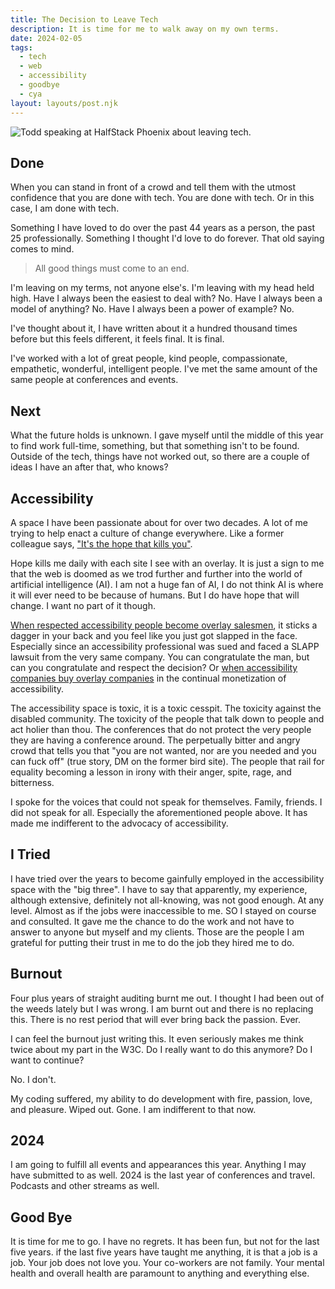 ```yaml
---
title: The Decision to Leave Tech
description: It is time for me to walk away on my own terms.
date: 2024-02-05
tags:
  - tech
  - web
  - accessibility
  - goodbye
  - cya
layout: layouts/post.njk
---
```


![Todd speaking at HalfStack Phoenix about leaving tech.](https://res.cloudinary.com/colabottles/image/upload/v1707139800/todd-halfstack.jpg)

## Done

When you can stand in front of a crowd and tell them with the utmost confidence that you are done with tech. You are done with tech. Or in this case, I am done with tech.

Something I have loved to do over the past 44 years as a person, the past 25 professionally. Something I thought I'd love to do forever. That old saying comes to mind.

> All good things must come to an end.

I'm leaving on my terms, not anyone else's. I'm leaving with my head held high. Have I always been the easiest to deal with? No. Have I always been a model of anything? No. Have I always been a power of example? No.

I've thought about it, I have written about it a hundred thousand times before but this feels different, it feels final. It is final.

I've worked with a lot of great people, kind people, compassionate, empathetic, wonderful, intelligent people. I've met the same amount of the same people at conferences and events.

## Next

What the future holds is unknown. I gave myself until the middle of this year to find work full-time, something, but that something isn't to be found. Outside of the tech, things have not worked out, so there are a couple of ideas I have an after that, who knows?

## Accessibility

A space I have been passionate about for over two decades. A lot of me trying to help enact a culture of change everywhere. Like a former colleague says, ["It's the hope that kills you"](https://yatil.net/blog/hope-kills-you).

Hope kills me daily with each site I see with an overlay. It is just a sign to me that the web is doomed as we trod further and further into the world of artificial intelligence (AI). I am not a huge fan of AI, I do not think AI is where it will ever need to be because of humans. But I do have hope that will change. I want no part of it though.

[When respected accessibility people become overlay salesmen](https://www.forbes.com/sites/stevenaquino/2024/01/31/new-audioeye-chief-accessibility-officer-mike-paciello-talks-his-career-new-role-more-in-interview/?sh=74db7f741996), it sticks a dagger in your back and you feel like you just got slapped in the face. Especially since an accessibility professional was sued and faced a SLAPP lawsuit from the very same company. You can congratulate the man, but can you congratulate and respect the decision? Or [when accessibility companies buy overlay companies](https://www.businesswire.com/news/home/20231230727471/en/Level-Access-Agrees-to-Acquire-UserWay/) in the continual monetization of accessibility.

The accessibility space is toxic, it is a toxic cesspit. The toxicity against the disabled community. The toxicity of the people that talk down to people and act holier than thou. The conferences that do not protect the very people they are having a conference around. The perpetually bitter and angry crowd that tells you that "you are not wanted, nor are you needed and you can fuck off" (true story, DM on the former bird site). The people that rail for equality becoming a lesson in irony with their anger, spite, rage, and bitterness.

I spoke for the voices that could not speak for themselves. Family, friends. I did not speak for all. Especially the aforementioned people above. It has made me indifferent to the advocacy of accessibility.

## I Tried

I have tried over the years to become gainfully employed in the accessibility space with the "big three". I have to say that apparently, my experience, although extensive, definitely not all-knowing, was not good enough. At any level. Almost as if the jobs were inaccessible to me. SO I stayed on course and consulted. It gave me the chance to do the work and not have to answer to anyone but myself and my clients. Those are the people I am grateful for putting their trust in me to do the job they hired me to do.

## Burnout

Four plus years of straight auditing burnt me out. I thought I had been out of the weeds lately but I was wrong. I am burnt out and there is no replacing this. There is no rest period that will ever bring back the passion. Ever.

I can feel the burnout just writing this. It even seriously makes me think twice about my part in the W3C. Do I really want to do this anymore? Do I want to continue?

No. I don't.

My coding suffered, my ability to do development with fire, passion, love, and pleasure. Wiped out. Gone. I am indifferent to that now.

## 2024

I am going to fulfill all events and appearances this year. Anything I may have submitted to as well. 2024 is the last year of conferences and travel. Podcasts and other streams as well.

## Good Bye

It is time for me to go. I have no regrets. It has been fun, but not for the last five years. if the last five years have taught me anything, it is that a job is a job. Your job does not love you. Your co-workers are not family. Your mental health and overall health are paramount to anything and everything else.
